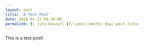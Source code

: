 ```yaml
---
layout: post
title: 'A Test Post'
date: 2018-01-23 09:30:00
permalink: {{ site.baseurl }}/:year/:month/:day/:post.title
---
```


This is a test post!

